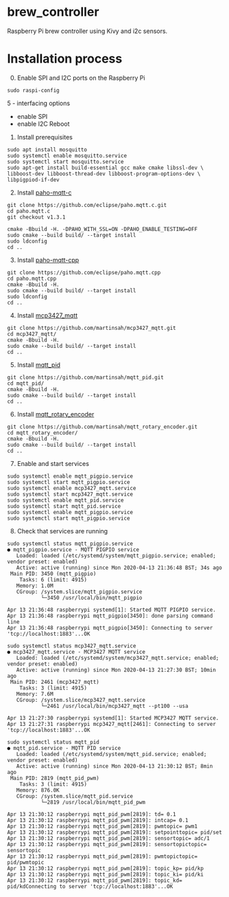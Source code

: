 # brew_controller
Raspberry Pi brew controller using Kivy and i2c sensors.

# Installation process

0. Enable SPI and I2C ports on the Raspberry Pi
```
sudo raspi-config
```
5 - interfacing options
  - enable SPI
  - enable I2C
  Reboot
  
1. Install prerequisites

```
sudo apt install mosquitto
sudo systemctl enable mosquitto.service
sudo systemctl start mosquitto.service
sudo apt-get install build-essential gcc make cmake libssl-dev \
libboost-dev libboost-thread-dev libboost-program-options-dev \
libpigpiod-if-dev

```

2. Install [paho-mqtt-c](https://github.com/eclipse/paho.mqtt.c)

```
git clone https://github.com/eclipse/paho.mqtt.c.git
cd paho.mqtt.c
git checkout v1.3.1

cmake -Bbuild -H. -DPAHO_WITH_SSL=ON -DPAHO_ENABLE_TESTING=OFF
sudo cmake --build build/ --target install
sudo ldconfig
cd ..
```

3. Install [paho-mqtt-cpp](https://github.com/eclipse/paho.mqtt.cpp)

```
git clone https://github.com/eclipse/paho.mqtt.cpp
cd paho.mqtt.cpp
cmake -Bbuild -H. 
sudo cmake --build build/ --target install
sudo ldconfig
cd ..
```

4. Install [mcp3427_mqtt](https://github.com/martinsah/mcp3427_mqtt)

```
git clone https://github.com/martinsah/mcp3427_mqtt.git
cd mcp3427_mqtt/
cmake -Bbuild -H. 
sudo cmake --build build/ --target install
cd ..
```

5. Install [mqtt_pid](https://github.com/martinsah/mqtt_pid)

```
git clone https://github.com/martinsah/mqtt_pid.git
cd mqtt_pid/
cmake -Bbuild -H. 
sudo cmake --build build/ --target install
cd ..
```


6. Install [mqtt_rotary_encoder](https://github.com/martinsah/mqtt_rotary_encoder)

```
git clone https://github.com/martinsah/mqtt_rotary_encoder.git
cd mqtt_rotary_encoder/
cmake -Bbuild -H.
sudo cmake --build build/ --target install
cd ..
```

7. Enable and start services
```
sudo systemctl enable mqtt_pigpio.service
sudo systemctl start mqtt_pigpio.service
sudo systemctl enable mcp3427_mqtt.service
sudo systemctl start mcp3427_mqtt.service
sudo systemctl enable mqtt_pid.service
sudo systemctl start mqtt_pid.service
sudo systemctl enable mqtt_pigpio.service
sudo systemctl start mqtt_pigpio.service
```

8. Check that services are running
```
sudo systemctl status mqtt_pigpio.service 
● mqtt_pigpio.service - MQTT PIGPIO service
   Loaded: loaded (/etc/systemd/system/mqtt_pigpio.service; enabled; vendor preset: enabled)
   Active: active (running) since Mon 2020-04-13 21:36:48 BST; 34s ago
 Main PID: 3450 (mqtt_pigpio)
    Tasks: 6 (limit: 4915)
   Memory: 1.0M
   CGroup: /system.slice/mqtt_pigpio.service
           └─3450 /usr/local/bin/mqtt_pigpio

Apr 13 21:36:48 raspberrypi systemd[1]: Started MQTT PIGPIO service.
Apr 13 21:36:48 raspberrypi mqtt_pigpio[3450]: done parsing command line
Apr 13 21:36:48 raspberrypi mqtt_pigpio[3450]: Connecting to server 'tcp://localhost:1883'...OK
```
```
sudo systemctl status mcp3427_mqtt.service 
● mcp3427_mqtt.service - MCP3427 MQTT service
   Loaded: loaded (/etc/systemd/system/mcp3427_mqtt.service; enabled; vendor preset: enabled)
   Active: active (running) since Mon 2020-04-13 21:27:30 BST; 10min ago
 Main PID: 2461 (mcp3427_mqtt)
    Tasks: 3 (limit: 4915)
   Memory: 7.6M
   CGroup: /system.slice/mcp3427_mqtt.service
           └─2461 /usr/local/bin/mcp3427_mqtt --pt100 --usa

Apr 13 21:27:30 raspberrypi systemd[1]: Started MCP3427 MQTT service.
Apr 13 21:27:31 raspberrypi mcp3427_mqtt[2461]: Connecting to server 'tcp://localhost:1883'...OK
```
```
sudo systemctl status mqtt_pid
● mqtt_pid.service - MQTT PID service
   Loaded: loaded (/etc/systemd/system/mqtt_pid.service; enabled; vendor preset: enabled)
   Active: active (running) since Mon 2020-04-13 21:30:12 BST; 8min ago
 Main PID: 2819 (mqtt_pid_pwm)
    Tasks: 3 (limit: 4915)
   Memory: 876.0K
   CGroup: /system.slice/mqtt_pid.service
           └─2819 /usr/local/bin/mqtt_pid_pwm

Apr 13 21:30:12 raspberrypi mqtt_pid_pwm[2819]: td= 0.1
Apr 13 21:30:12 raspberrypi mqtt_pid_pwm[2819]: intcap= 0.1
Apr 13 21:30:12 raspberrypi mqtt_pid_pwm[2819]: pwmtopic= pwm1
Apr 13 21:30:12 raspberrypi mqtt_pid_pwm[2819]: setpointtopic= pid/set
Apr 13 21:30:12 raspberrypi mqtt_pid_pwm[2819]: sensortopic= adc/1
Apr 13 21:30:12 raspberrypi mqtt_pid_pwm[2819]: sensortopictopic= sensortopic
Apr 13 21:30:12 raspberrypi mqtt_pid_pwm[2819]: pwmtopictopic= pid/pwmtopic
Apr 13 21:30:12 raspberrypi mqtt_pid_pwm[2819]: topic_kp= pid/kp
Apr 13 21:30:12 raspberrypi mqtt_pid_pwm[2819]: topic_ki= pid/ki
Apr 13 21:30:12 raspberrypi mqtt_pid_pwm[2819]: topic_kd= pid/kdConnecting to server 'tcp://localhost:1883'...OK
```

